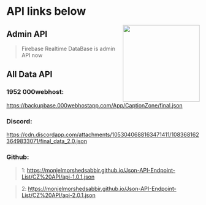 # API links below
<img src="https://cdn.discordapp.com/attachments/1053041868432224266/1105145589714407484/512.512.png" align="right"
      width="200" height="200">
## **Admin API**
> Firebase Realtime DataBase is admin API now 

## **All Data API**

### 1952 000webhost:
https://backupbase.000webhostapp.com/App/CaptionZone/final.json


### Discord:
https://cdn.discordapp.com/attachments/1053040688163471411/1083681623649833071/final_data_2.0.json


### Github:

> 1: https://monjelmorshedsabbir.github.io/Json-API-Endpoint-List/CZ%20API/api-1.0.1.json

> 2: https://monjelmorshedsabbir.github.io/Json-API-Endpoint-List/CZ%20API/api-2.0.1.json

